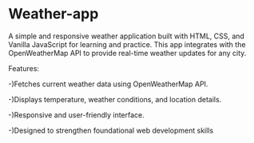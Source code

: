 # Weather-app

A simple and responsive weather application built with HTML, CSS, and Vanilla JavaScript for learning and practice. This app integrates with the OpenWeatherMap API to provide real-time weather updates for any city.

Features:  

-)Fetches current weather data using OpenWeatherMap API.  

-)Displays temperature, weather conditions, and location details.  

-)Responsive and user-friendly interface.  

-)Designed to strengthen foundational web development skills
